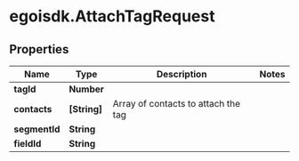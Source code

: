 # egoisdk.AttachTagRequest

## Properties

Name | Type | Description | Notes
------------ | ------------- | ------------- | -------------
**tagId** | **Number** |  | 
**contacts** | **[String]** | Array of contacts to attach the tag | 
**segmentId** | **String** |  | 
**fieldId** | **String** |  | 


